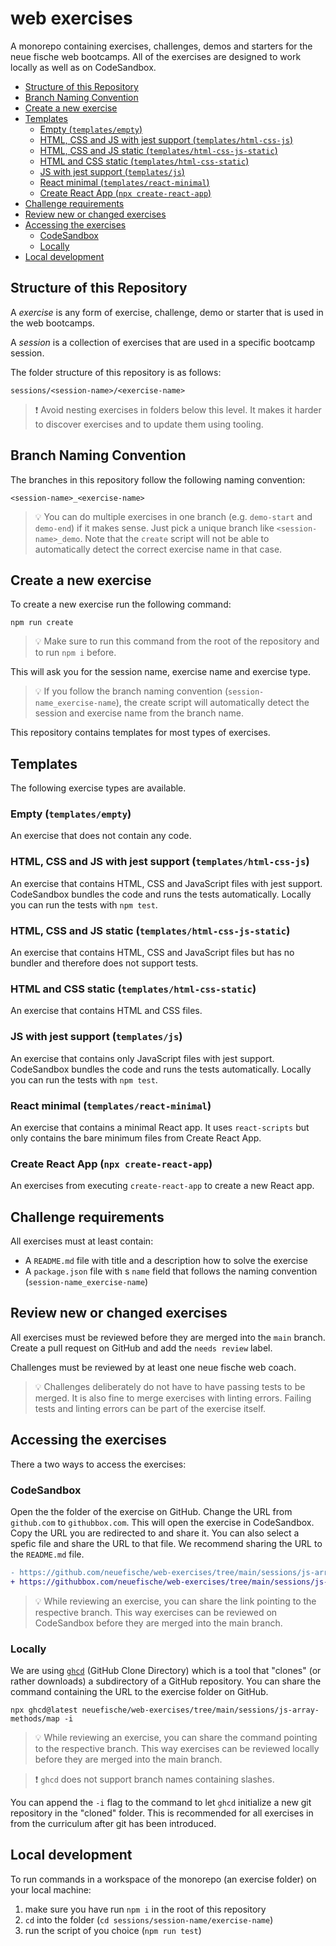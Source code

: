 # web exercises

A monorepo containing exercises, challenges, demos and starters for the neue fische web bootcamps.
All of the exercises are designed to work locally as well as on CodeSandbox.

<!-- toc -->

- [Structure of this Repository](#structure-of-this-repository)
- [Branch Naming Convention](#branch-naming-convention)
- [Create a new exercise](#create-a-new-exercise)
- [Templates](#templates)
  - [Empty (`templates/empty`)](#empty-templatesempty)
  - [HTML, CSS and JS with jest support (`templates/html-css-js`)](#html-css-and-js-with-jest-support-templateshtml-css-js)
  - [HTML, CSS and JS static (`templates/html-css-js-static`)](#html-css-and-js-static-templateshtml-css-js-static)
  - [HTML and CSS static (`templates/html-css-static`)](#html-and-css-static-templateshtml-css-static)
  - [JS with jest support (`templates/js`)](#js-with-jest-support-templatesjs)
  - [React minimal (`templates/react-minimal`)](#react-minimal-templatesreact-minimal)
  - [Create React App (`npx create-react-app`)](#create-react-app-npx-create-react-app)
- [Challenge requirements](#challenge-requirements)
- [Review new or changed exercises](#review-new-or-changed-exercises)
- [Accessing the exercises](#accessing-the-exercises)
  - [CodeSandbox](#codesandbox)
  - [Locally](#locally)
- [Local development](#local-development)

<!-- tocstop -->

## Structure of this Repository

A _exercise_ is any form of exercise, challenge, demo or starter that is used in the web bootcamps.

A _session_ is a collection of exercises that are used in a specific bootcamp session.

The folder structure of this repository is as follows:

```
sessions/<session-name>/<exercise-name>
```

> ❗️ Avoid nesting exercises in folders below this level. It makes it harder to discover exercises and to update them using tooling.

## Branch Naming Convention

The branches in this repository follow the following naming convention:

```
<session-name>_<exercise-name>
```

> 💡 You can do multiple exercises in one branch (e.g. `demo-start` and `demo-end`) if it makes sense. Just pick a unique branch like `<session-name>_demo`. Note that the `create` script will not be able to automatically detect the correct exercise name in that case.

## Create a new exercise

To create a new exercise run the following command:

```
npm run create
```

> 💡 Make sure to run this command from the root of the repository and to run `npm i` before.

This will ask you for the session name, exercise name and exercise type.

> 💡 If you follow the branch naming convention (`session-name_exercise-name`), the create script will automatically detect the session and exercise name from the branch name.

This repository contains templates for most types of exercises.

## Templates

The following exercise types are available.

### Empty (`templates/empty`)

An exercise that does not contain any code.

### HTML, CSS and JS with jest support (`templates/html-css-js`)

An exercise that contains HTML, CSS and JavaScript files with jest support. CodeSandbox bundles the code and runs the tests automatically. Locally you can run the tests with `npm test`.

### HTML, CSS and JS static (`templates/html-css-js-static`)

An exercise that contains HTML, CSS and JavaScript files but has no bundler and therefore does not support tests.

### HTML and CSS static (`templates/html-css-static`)

An exercise that contains HTML and CSS files.

### JS with jest support (`templates/js`)

An exercise that contains only JavaScript files with jest support. CodeSandbox bundles the code and runs the tests automatically. Locally you can run the tests with `npm test`.

### React minimal (`templates/react-minimal`)

An exercise that contains a minimal React app. It uses `react-scripts` but only contains the bare minimum files from Create React App.

### Create React App (`npx create-react-app`)

An exercises from executing `create-react-app` to create a new React app.

## Challenge requirements

All exercises must at least contain:

- A `README.md` file with title and a description how to solve the exercise
- A `package.json` file with s `name` field that follows the naming convention (`session-name_exercise-name`)

## Review new or changed exercises

All exercises must be reviewed before they are merged into the `main` branch. Create a pull request on GitHub and add the `needs review` label.

Challenges must be reviewed by at least one neue fische web coach.

> 💡 Challenges deliberately do not have to have passing tests to be merged. It is also fine to merge exercises with linting errors. Failing tests and linting errors can be part of the exercise itself.

## Accessing the exercises

There a two ways to access the exercises:

### CodeSandbox

Open the the folder of the exercise on GitHub. Change the URL from `github.com` to `githubbox.com`. This will open the exercise in CodeSandbox. Copy the URL you are redirected to and share it. You can also select a spefic file and share the URL to that file. We recommend sharing the URL to the `README.md` file.

```diff
- https://github.com/neuefische/web-exercises/tree/main/sessions/js-array-methods/map
+ https://githubbox.com/neuefische/web-exercises/tree/main/sessions/js-array-methods/map
```

> 💡 While reviewing an exercise, you can share the link pointing to the respective branch. This way exercises can be reviewed on CodeSandbox before they are merged into the main branch.

### Locally

We are using [`ghcd`](https://github.com/djfarly/ghcd#readme) (GitHub Clone Directory) which is a tool that "clones" (or rather downloads) a subdirectory of a GitHub repository. You can share the command containing the URL to the exercise folder on GitHub.

```
npx ghcd@latest neuefische/web-exercises/tree/main/sessions/js-array-methods/map -i
```

> 💡 While reviewing an exercise, you can share the command pointing to the respective branch. This way exercises can be reviewed locally before they are merged into the main branch.

> ❗️ `ghcd` does not support branch names containing slashes.

You can append the `-i` flag to the command to let `ghcd` initialize a new git repository in the "cloned" folder. This is recommended for all exercises in from the curriculum after git has been introduced.

## Local development

To run commands in a workspace of the monorepo (an exercise folder) on your local machine:

1. make sure you have run `npm i` in the root of this repository
2. `cd` into the folder (`cd sessions/session-name/exercise-name`)
3. run the script of you choice (`npm run test`)
